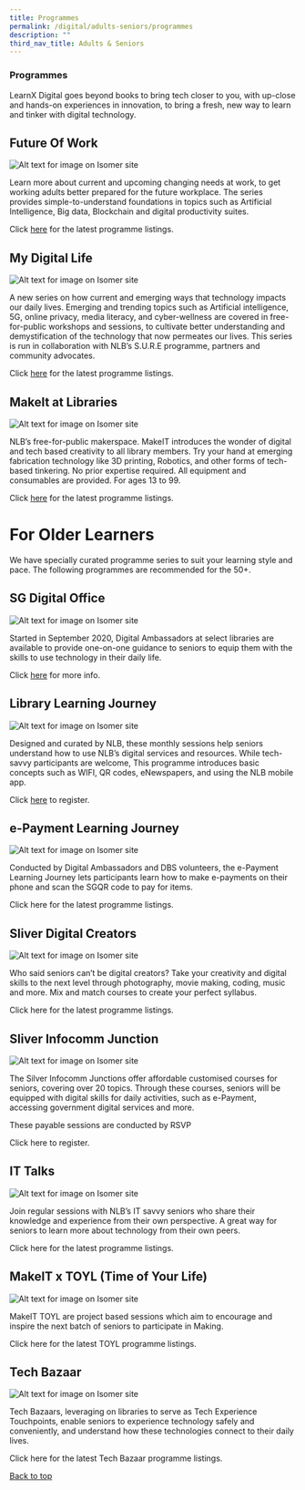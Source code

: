 ```yaml
---
title: Programmes
permalink: /digital/adults-seniors/programmes
description: ""
third_nav_title: Adults & Seniors
---
```

### **Programmes**
LearnX Digital goes beyond books to bring tech closer to you, with up-close and hands-on experiences in innovation, to bring a fresh, new way to learn and tinker with digital technology.

## **Future Of Work**

![Alt text for image on Isomer site](/images/digital/Digital-Prog-AS-01.jpg)

Learn more about current and upcoming changing needs at work, to get working adults better prepared for the future workplace. The series provides simple-to-understand foundations in topics such as Artificial Intelligence, Big data, Blockchain and digital productivity suites. 

Click [here](https://go.gov.sg/nlbfow) for the latest programme listings.

## **My Digital Life**
![Alt text for image on Isomer site](/images/digital/Digital-Prog-AS-02.jpg)

A new series on how current and emerging ways that technology impacts our daily lives. Emerging and trending topics such as Artificial intelligence, 5G, online privacy, media literacy, and cyber-wellness are covered in free-for-public workshops and sessions, to cultivate better understanding and demystification of the technology that now permeates our lives. This series is run in collaboration with NLB’s S.U.R.E programme, partners and community advocates. 

Click [here](https://go.gov.sg/nlbmdl) for the latest programme listings.

## **MakeIt at Libraries** 
![Alt text for image on Isomer site](/images/digital/Digital-Prog-AS-MakeIT-at-Libraries.png)

NLB’s free-for-public makerspace. MakeIT introduces the wonder of digital and tech based creativity to all library members. Try your hand at emerging fabrication technology like 3D printing, Robotics, and other forms of tech-based tinkering. No prior expertise required. All equipment and consumables are provided. For ages 13 to 99. 

Click [here](https://go.gov.sg/nlb-makeit-events) for the latest programme listings.


# **For Older Learners**

We have specially curated programme series to suit your learning style and pace. The following programmes are recommended for the 50+.

## **SG Digital Office**
![Alt text for image on Isomer site](/images/digital/Digital-Prog-AS-Placeholder-04.png)

Started in September 2020, Digital Ambassadors at select libraries are available to provide one-on-one guidance to seniors to equip them with the skills to use technology in their daily life. 

Click [here](https://www.imda.gov.sg/en/seniorsgodigital/Learn/Guided-Learning/SG-Digital-Community-Hubs) for more info.

## **Library Learning Journey**
![Alt text for image on Isomer site](/images/digital/Digital-Prog-AS-Placeholder-05a.png)

Designed and curated by NLB, these monthly sessions help seniors understand how to use NLB’s digital services and resources. While tech-savvy participants are welcome, This programme introduces basic concepts such as WIFI, QR codes, eNewspapers, and using the NLB mobile app. 

Click [here](https://www.imda.gov.sg/en/seniorsgodigital/Learn/Guided-Learning/Learning-Journeys) to register.

## **e-Payment Learning Journey**
![Alt text for image on Isomer site](/images/digital/Digital-Prog-AS-Placeholder-05.png)

Conducted by Digital Ambassadors and DBS volunteers, the e-Payment Learning Journey lets participants learn how to make e-payments on their phone and scan the SGQR code to pay for items.

Click here for the latest programme listings. 


## **Sliver Digital Creators**
![Alt text for image on Isomer site](/images/digital/Digital-Prog-AS-Placeholder-06.png)

Who said seniors can’t be digital creators? Take your creativity and digital skills to the next level through photography, movie making, coding, music and more. Mix and match courses to create your perfect syllabus.

Click here for the latest programme listings.

## **Sliver Infocomm Junction**
![Alt text for image on Isomer site](/images/digital/Digital-Prog-AS-Placeholder-02.png)

The Silver Infocomm Junctions offer affordable customised courses for seniors, covering over 20 topics. Through these courses, seniors will be equipped with digital skills for daily activities, such as e-Payment, accessing government digital services and more. 

These payable sessions are conducted by RSVP

Click here to register. 


## **IT Talks**
![Alt text for image on Isomer site](/images/digital/Digital-Prog-AS-07.JPG)

Join regular sessions with NLB’s IT savvy seniors who share their knowledge and experience from their own perspective. A great way for seniors to learn more about technology from their own peers.

Click here for the latest programme listings.

## **MakeIT x TOYL (Time of Your Life)**
![Alt text for image on Isomer site](/images/digital/Digital-Prog-AS-Placeholder-08.png)

MakeIT TOYL are project based sessions which aim to encourage and inspire the next batch of seniors to participate in Making. 

Click here for the latest TOYL programme listings.

## **Tech Bazaar**
![Alt text for image on Isomer site](/images/digital/Digital-Prog-AS-Placeholder-09.png)

Tech Bazaars, leveraging on libraries to serve as Tech Experience Touchpoints, enable seniors to experience technology safely and conveniently, and understand how these technologies connect to their daily lives.

Click here for the latest Tech Bazaar programme listings.

<p class="has-text-right margin--top--xl"><a href="#main-content">Back to top</a></p>